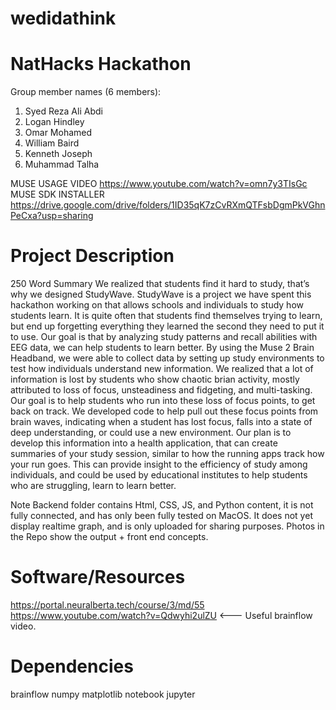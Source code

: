 # wedidathink

# NatHacks Hackathon

Group member names (6 members):
1. Syed Reza Ali Abdi
2. Logan Hindley
3. Omar Mohamed
4. William Baird
5. Kenneth Joseph 
6. Muhammad Talha 

MUSE USAGE VIDEO https://www.youtube.com/watch?v=omn7y3TIsGc
MUSE SDK INSTALLER https://drive.google.com/drive/folders/1ID35qK7zCvRXmQTFsbDgmPkVGhnPeCxa?usp=sharing

# Project Description
250 Word Summary
We realized that students find it hard to study, that’s why we designed StudyWave. StudyWave is a project we have spent this hackathon working on that allows schools and individuals to study how students learn.
It is quite often that students find themselves trying to learn, but end up forgetting everything they learned the second they need to put it to use. Our goal is that by analyzing study patterns and recall abilities with EEG data, we can help students to learn better.
By using the Muse 2 Brain Headband, we were able to collect data by setting up study environments to test how individuals understand new information. We realized that a lot of information is lost by students who show chaotic brian activity, mostly attributed to loss of focus, unsteadiness and fidgeting, and multi-tasking. Our goal is to help students who run into these loss of focus points, to get back on track. 
We developed code to help pull out these focus points from brain waves, indicating when a student has lost focus, falls into a state of deep understanding, or could use a new environment. 
Our plan is to develop this information into a health application, that can create summaries of your study session, similar to how the running apps track how your run goes. This can provide insight to the efficiency of study among individuals, and could be used by educational institutes to help students who are struggling, learn to learn better. 

Note
Backend folder contains Html, CSS, JS, and Python content, it is not fully connected, and has only been fully tested on MacOS. It does not yet display realtime graph, and is only uploaded for sharing purposes. Photos in the Repo show the output + front end concepts.

# Software/Resources
https://portal.neuralberta.tech/course/3/md/55
https://www.youtube.com/watch?v=Qdwyhi2ulZU   <--- Useful brainflow video.

# Dependencies
brainflow
numpy
matplotlib
notebook
jupyter
